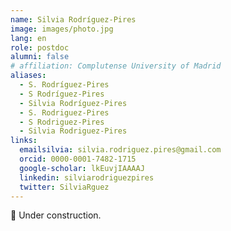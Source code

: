 ```yaml
---
name: Silvia Rodríguez-Pires
image: images/photo.jpg
lang: en
role: postdoc
alumni: false
# affiliation: Complutense University of Madrid
aliases:
  - S. Rodríguez-Pires
  - S Rodríguez-Pires
  - Silvia Rodríguez-Pires
  - S. Rodriguez-Pires
  - S Rodriguez-Pires
  - Silvia Rodriguez-Pires
links:
  emailsilvia: silvia.rodriguez.pires@gmail.com
  orcid: 0000-0001-7482-1715
  google-scholar: lkEuvjIAAAAJ
  linkedin: silviarodriguezpires
  twitter: SilviaRguez
---
```


🚧 Under construction.
